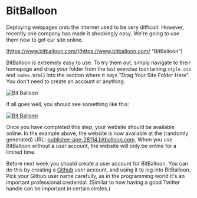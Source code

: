 # BitBalloon

Deploying webpages onto the internet used to be very difficult. However, recently one company has made it shockingly easy. We're going to use them now to get our site online.

[https://www.bitballoon.com/](https://www.bitballoon.com/ "BitBalloon")

BitBalloon is extremely easy to use. To try them out, simply navigate to their homepage and drag your folder from the last exercise (containing `style.css` and `index.html`) into the section where it says "Drag Your Site Folder Here". You don't need to create an account or anything.

![Bit Balloon](img/bitballoon.png "BitBalloon") 

If all goes well, you should see something like this:

[![Bit Balloon](img/bitballoon2.png "BitBalloon")](img/bitballoon2.png "BitBalloon After a Successful Upload")

Once you have completed this step, your website should be available online. In the example above, the website is now available at the (randomly generated) URL: [publisher-ape-28114.bitballoon.com](http://publisher-ape-28114.bitballoon.com "Randomly Generated BitBalloon URL"). When you use BitBalloon without a user account, the website will only be online for a limited time. 

Before next week you should create a user account for BitBalloon. You can do this by creating a [Github](http://www.github.com/ "Github") user account, and using it to log into BitBalloon. Pick your Github user name carefully, as in the programming world it's an important professional credential. (Similar to how having a good Twitter handle can be important in certain circles.)